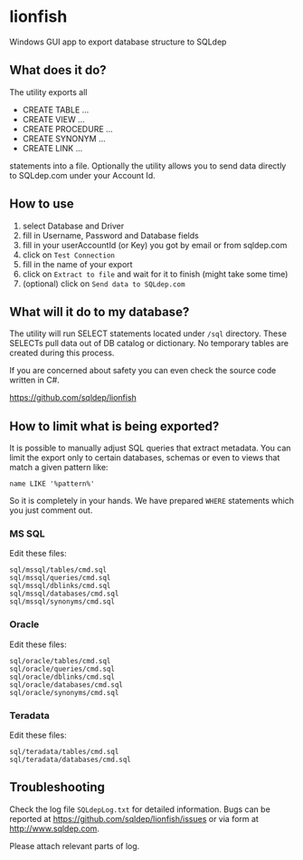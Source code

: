 # lionfish
Windows GUI app to export database structure to SQLdep

## What does it do?

The utility exports all

- CREATE TABLE ...
- CREATE VIEW ...
- CREATE PROCEDURE ...
- CREATE SYNONYM ...
- CREATE LINK ...

statements into a file. Optionally the utility allows you to
send data directly to SQLdep.com under your Account Id.

## How to use

1. select Database and Driver
1. fill in Username, Password and Database fields
1. fill in your userAccountId (or Key) you got by email or from sqldep.com
1. click on `Test Connection`
1. fill in the name of your export
1. click on `Extract to file` and wait for it to finish (might take some time)
1. (optional) click on `Send data to SQLdep.com`

## What will it do to my database?

The utility will run SELECT statements located under `/sql` directory.
These SELECTs pull data out of DB catalog or dictionary. No temporary
tables are created during this process.

If you are concerned about safety you can even check the source code written
in C#.

https://github.com/sqldep/lionfish

## How to limit what is being exported?

It is possible to manually adjust SQL queries that extract metadata.
You can limit the export only to certain databases, schemas or even 
to views that match a given pattern like:

```
name LIKE '%pattern%'
```

So it is completely in your hands. We have prepared `WHERE` statements
which you just comment out.

### MS SQL
Edit these files:
```
sql/mssql/tables/cmd.sql
sql/mssql/queries/cmd.sql
sql/mssql/dblinks/cmd.sql
sql/mssql/databases/cmd.sql
sql/mssql/synonyms/cmd.sql
```

### Oracle
Edit these files:
```
sql/oracle/tables/cmd.sql
sql/oracle/queries/cmd.sql
sql/oracle/dblinks/cmd.sql
sql/oracle/databases/cmd.sql
sql/oracle/synonyms/cmd.sql
```

### Teradata
Edit these files:
```
sql/teradata/tables/cmd.sql
sql/teradata/databases/cmd.sql
```

## Troubleshooting

Check the log file `SQLdepLog.txt` for detailed information.
Bugs can be reported at https://github.com/sqldep/lionfish/issues
or via form at http://www.sqldep.com.

Please attach relevant parts of log.
